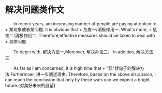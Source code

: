 # 解决问题类作文

&emsp;&emsp;In recent years, am increasing number of people are paying attention to + 某现象或者某问题. It is obvious that + 危害一/消极作用一. What's more, + 危害二/消极作用二. Therefore,effective measures should be taken to deal with + 具体问题.

&emsp;&emsp;To begin with, 解决方法一,Moreover, 解决办法二。 In addition, 解决方法三.

&emsp;&emsp;As far as I am concerned, it is high time that + "我"倾向于的解决方法.Furhermoer, 进一步阐述理由. Therefore, based on the above discussion, I can reach the conclusion that only by these wats can we expect a bright future.(对美好未来的展望)

